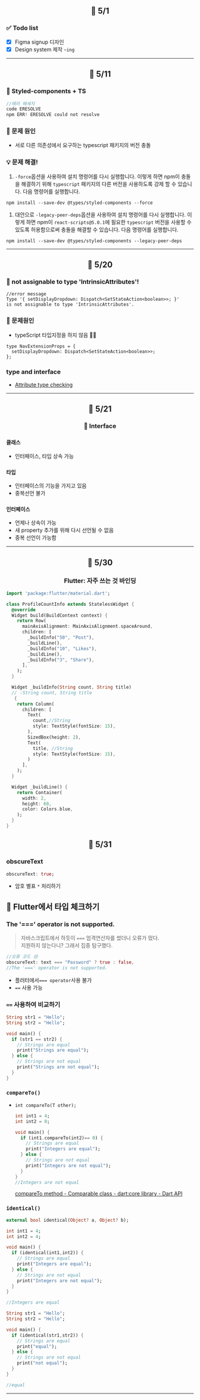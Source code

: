 ## <p align="center"> 📆 5/1

### ✅ Todo list

- [x] Figma signup 디자인
- [x] Design system 제작 `~ing`

---

## <p align="center"> 📆 5/11

### 🚨 Styled-components + TS

```js
//에러 메세지
code ERESOLVE
npm ERR! ERESOLVE could not resolve
```

### 🤔 문제 원인

- 서로 다른 의존성에서 요구하는 typescript 패키지의 버전 충돌

### 💡 문제 해결!

1. `-force`옵션을 사용하여 설치 명령어를 다시 실행합니다. 이렇게 하면 npm이 충돌을 해결하기 위해 `typescript` 패키지의 다른 버전을 사용하도록 강제 할 수 있습니다. 다음 명령어를 실행합니다.

```
npm install --save-dev @types/styled-components --force
```

1. 대안으로 `-legacy-peer-deps`옵션을 사용하여 설치 명령어를 다시 실행합니다. 이렇게 하면 npm이 `react-scripts@5.0.1`에 필요한 `typescript` 버전을 사용할 수 있도록 허용함으로써 충돌을 해결할 수 있습니다. 다음 명령어를 실행합니다.

```
npm install --save-dev @types/styled-components --legacy-peer-deps
```

---

## <p align="center"> 📆 5/20

### 🚨 not assignable to type 'IntrinsicAttributes'!

```
//error message
Type '{ setDisplayDropdown: Dispatch<SetStateAction<boolean>>; }'
is not assignable to type 'IntrinsicAttributes'.
```

### 📝 문제원인

- typeScript 타입지정을 하지 않음 🤦‍♀️

```tsx
type NavExtensionProps = {
  setDisplayDropdown: Dispatch<SetStateAction<boolean>>;
};
```

### type and interface

- [Attribute type checking](https://www.typescriptlang.org/docs/handbook/jsx.html#attribute-type-checking)

---

## <p align="center"> 📆 5/21</p>

### <p align="center"> 🔵 Interface</p>

### `클래스`

- 인터페이스, 타입 상속 가능

### `타입`

- 인터페이스의 기능을 가지고 있음
- 중복선언 불가

### `인터페이스`

- 언제나 상속이 가능
- 새 property 추가를 위해 다시 선언될 수 없음
- 중복 선언이 가능함

---

## <p align="center"> 📆 5/30</p>

### <p align="center">Flutter: 자주 쓰는 것 바인딩 </p>

```dart
import 'package:flutter/material.dart';

class ProfileCountInfo extends StatelessWidget {
  @override
  Widget build(BuildContext context) {
    return Row(
      mainAxisAlignment: MainAxisAlignment.spaceAround,
      children: [
        _buildInfo("50", "Post"),
        _buildLine(),
        _buildInfo("10", "Likes"),
        _buildLine(),
        _buildInfo("3", "Share"),
      ],
    );
  }

  Widget _buildInfo(String count, String title)
  // 💡String count, String title
   {
    return Column(
      children: [
        Text(
          count,//String
          style: TextStyle(fontSize: 15),
        ),
        SizedBox(height: 2),
        Text(
          title, //String
          style: TextStyle(fontSize: 15),
        )
      ],
    );
  }

  Widget _buildLine() {
    return Container(
      width: 2,
      height: 60,
      color: Colors.blue,
    );
  }
}
```

## <p align="center"> 📆 5/31</p>

### obscureText

```dart
obscureText: true;
```

- 암호 별표 `*` 처리하기

## 📍 Flutter에서 타입 체크하기

### The '===' operator is not supported.

> 자바스크립트에서 하듯이 `===` 엄격연산자를 썼더니 오류가 떴다.<br> 지원하지 않는다니? 그래서 집중 탐구했다.

```dart
//오류 코드 😢
obscureText: text === "Password" ? true : false,
//The '===' operator is not supported.
```

- 플러터에서`=== operator`사용 불가
- `==` 사용 가능

### `==` 사용하여 비교하기

```dart
String str1 = "Hello";
String str2 = "Hello";

void main() {
  if (str1 == str2) {
    // Strings are equal
    print("Strings are equal");
  } else {
    // Strings are not equal
    print("Strings are not equal");
  }
}
```

### `compareTo()`

- `int compareTo(T other);`

  ```dart
  int int1 = 4;
  int int2 = 0;

  void main() {
    if (int1.compareTo(int2)== 0) {
      // Strings are equal
      print("Integers are equal");
    } else {
      // Strings are not equal
      print("Integers are not equal");
    }
  }
  //Integers are not equal
  ```

  [compareTo method - Comparable class - dart:core library - Dart API](https://api.dart.dev/stable/3.0.2/dart-core/Comparable/compareTo.html)

### `identical()`

```dart
external bool identical(Object? a, Object? b);
```

```dart
int int1 = 4;
int int2 = 4;

void main() {
  if (identical(int1,int2)) {
    // Strings are equal
    print("Integers are equal");
  } else {
    // Strings are not equal
    print("Integers are not equal");
  }
}

//Integers are equal
```

```dart
String str1 = "Hello";
String str2 = "Hello";

void main() {
  if (identical(str1,str2)) {
    // Strings are equal
    print("equal");
  } else {
    // Strings are not equal
    print("not equal");
  }
}

//equal
```

---
